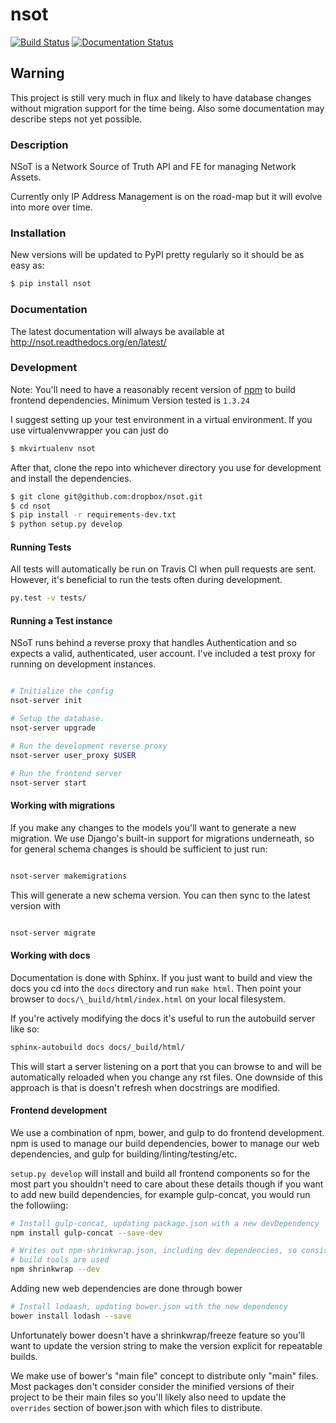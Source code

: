 # nsot

[![Build Status](https://travis-ci.org/dropbox/nsot.png?branch=master)](https://travis-ci.org/dropbox/nsot)
[![Documentation Status](https://readthedocs.org/projects/nsot/badge/?version=latest)](https://readthedocs.org/projects/nsot/?badge=latest)

## Warning

This project is still very much in flux and likely to have database changes without
migration support for the time being. Also some documentation may describe steps not yet possible.

### Description

NSoT is a Network Source of Truth API and FE for managing Network Assets.

Currently only IP Address Management is on the road-map but it will evolve
into more over time.


### Installation

New versions will be updated to PyPI pretty regularly so it should be as easy
as:

```bash
$ pip install nsot
```

### Documentation

The latest documentation will always be available at http://nsot.readthedocs.org/en/latest/

### Development

Note: You'll need to have a reasonably recent version of [npm](https://github.com/npm/npm) to build
frontend dependencies. Minimum Version tested is `1.3.24`

I suggest setting up your test environment in a virtual environment. If you use
virtualenvwrapper you can just do

```bash
$ mkvirtualenv nsot
```

After that, clone the repo into whichever directory you use for development
and install the dependencies.

```bash
$ git clone git@github.com:dropbox/nsot.git
$ cd nsot
$ pip install -r requirements-dev.txt
$ python setup.py develop
```
#### Running Tests
All tests will automatically be run on Travis CI when pull requests are sent.
However, it's beneficial to run the tests often during development.

```bash
py.test -v tests/
```

#### Running a Test instance

NSoT runs behind a reverse proxy that handles Authentication and so expects
a valid, authenticated, user account. I've included a test proxy for running
on development instances.

```bash

# Initialize the config
nsot-server init

# Setup the database.
nsot-server upgrade

# Run the development reverse proxy
nsot-server user_proxy $USER

# Run the frontend server
nsot-server start

```

#### Working with migrations

If you make any changes to the models you'll want to generate a new migration.
We use Django's built-in support for migrations underneath, so for general
schema changes is should be sufficient to just run:

```bash

nsot-server makemigrations

```

This will generate a new schema version. You can then sync to the latest version
with

```bash

nsot-server migrate

```

#### Working with docs

Documentation is done with Sphinx. If you just want to build and view the docs you
cd into the `docs` directory and run `make html`. Then point your browser to
`docs/\_build/html/index.html` on your local filesystem.

If you're actively modifying the docs it's useful to run the autobuild server like
so:

```bash
sphinx-autobuild docs docs/_build/html/
```

This will start a server listening on a port that you can browse to and will
be automatically reloaded when you change any rst files. One downside of this
approach is that is doesn't refresh when docstrings are modified.

#### Frontend development

We use a combination of npm, bower, and gulp to do frontend development. npm is used
to manage our build dependencies, bower to manage our web dependencies, and gulp
for building/linting/testing/etc.

`setup.py develop` will install and build all frontend components so for the most part
you shouldn't need to care about these details though if you want to add new build
dependencies, for example gulp-concat, you would run the followiing:

```bash
# Install gulp-concat, updating package.json with a new devDependency
npm install gulp-concat --save-dev

# Writes out npm-shrinkwrap.json, including dev dependencies, so consistent
# build tools are used
npm shrinkwrap --dev
```

Adding new web dependencies are done through bower

```bash
# Install lodaash, updating bower.json with the new dependency
bower install lodash --save
```

Unfortunately bower doesn't have a shrinkwrap/freeze feature so you'll want to update
the version string to make the version explicit for repeatable builds.

We make use of bower's "main file" concept to distribute only "main" files. Most packages
don't consider consider the minified versions of their project to be their main files so
you'll likely also need to update the `overrides` section of bower.json with which files
to distribute.
